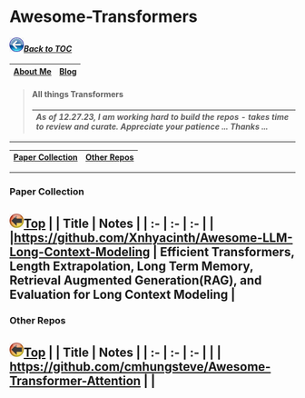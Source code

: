 # Awesome-Transformers
#### _[<img src="images/back_button_2.png" width="25" height="25">Back to TOC](https://github.com/xsankar/Awesome-Awesome-LLM)_
| [About Me](https://www.linkedin.com/in/ksankar) | [Blog](https://ksankar.medium.com) |
| :- | :- |
> #### All things Transformers
> |***As of 12.27.23, I am working hard to build the repos - takes time to review and curate. Appreciate your patience ... Thanks ...***|
> | :- |
> 
---
| [Paper Collection](#paper-collection) | [Other Repos](#other-repos) |
| :-: | :-: | 
---
### Paper Collection
[<img src="images/back_button.png" width="25" height="25">Top](#mback-to-toc)
| | Title | Notes |
| :- | :- | :- |
| |https://github.com/Xnhyacinth/Awesome-LLM-Long-Context-Modeling | Efficient Transformers, Length Extrapolation, Long Term Memory, Retrieval Augmented Generation(RAG), and Evaluation for Long Context Modeling |
---
### Other Repos
[<img src="images/back_button.png" width="25" height="25">Top](#mback-to-toc)
| | Title | Notes |
| :- | :- | :- |
| | https://github.com/cmhungsteve/Awesome-Transformer-Attention | |
---
